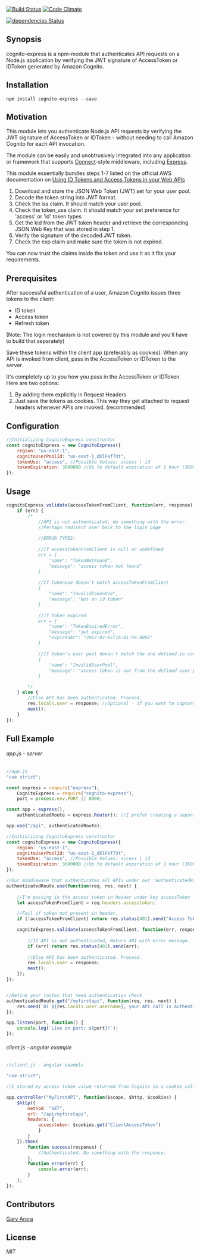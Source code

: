 
[![Build Status](https://travis-ci.org/ghdna/cognito-express.svg?branch=master)](https://travis-ci.org/ghdna/cognito-express)
[![Code Climate](https://codeclimate.com/github/ghdna/cognito-express/badges/gpa.svg)](https://codeclimate.com/github/ghdna/cognito-express/)

[![dependencies Status](https://david-dm.org/ghdna/cognito-express/status.svg)](https://david-dm.org/ghdna/cognito-express)


## Synopsis

cognito-express is a npm-module that authenticates API requests on a Node.js application by verifying the JWT signature of AccessToken or IDToken generated by Amazon Cognito.

## Installation 
```
npm install cognito-express --save
```

## Motivation

This module lets you authenticate Node.js API requests by verifying the JWT signature of AccessToken or IDToken - without needing to call Amazon Cognito for each API invocation.

The module can be easily and unobtrusively integrated into any application or framework that supports [Connect](http://www.senchalabs.org/connect/)-style middleware, including [Express](http://expressjs.com/).

This module essentially bundles steps 1-7  listed on the official AWS documentation on  [Using ID Tokens and Access Tokens in your Web APIs](http://docs.aws.amazon.com/cognito/latest/developerguide/amazon-cognito-user-pools-using-tokens-with-identity-providers.html#amazon-cognito-identity-user-pools-using-id-and-access-tokens-in-web-api)

1. Download and store the JSON Web Token (JWT) set for your user pool. 
2. Decode the token string into JWT format.
2. Check the iss claim. It should match your user pool. 
3. Check the token_use claim. It should match your set preference for 'access' or 'id' token types
4. Get the kid from the JWT token header and retrieve the corresponding JSON Web Key that was stored in step 1.
5. Verify the signature of the decoded JWT token.
6. Check the exp claim and make sure the token is not expired.

You can now trust the claims inside the token and use it as it fits your requirements.

## Prerequisites 

After successful authentication of a user, Amazon Cognito issues three tokens to the client:

- ID token
- Access token
- Refresh token

(Note: The login mechanism is not covered by this module and you'll have to build that separately)

Save these tokens within the client app (preferably as cookies). 
When any API is invoked from client, pass in the AccessToken or IDToken to the server.

It's completely up to you how you pass in the AccessToken or IDToken. Here are two options:
1. By adding them explicitly in Request Headers
2. Just save the tokens as cookies. This way they get attached to request headers whenever APIs are invoked. (recommended)

## Configuration
```javascript
//Initializing CognitoExpress constructor
const cognitoExpress = new CognitoExpress({
	region: "us-east-1",
	cognitoUserPoolId: "us-east-1_dXlFef73t",
	tokenUse: "access", //Possible Values: access | id
	tokenExpiration: 3600000 //Up to default expiration of 1 hour (3600000 ms)
});
```
## Usage
```javascript
cognitoExpress.validate(accessTokenFromClient, function(err, response) {
	if (err) {
		/*
			//API is not authenticated, do something with the error.
		    //Perhaps redirect user back to the login page
			
			//ERROR TYPES:
			
			//If accessTokenFromClient is null or undefined
			err = {
			    "name": "TokenNotFound",
			    "message": "access token not found"
			}
			
			//If tokenuse doesn't match accessTokenFromClient
			{
			    "name": "InvalidTokenUse",
			    "message": "Not an id token"
			}

			//If token expired
			err = {
			    "name": "TokenExpiredError",
			    "message": "jwt expired",
			    "expiredAt": "2017-07-05T16:41:59.000Z"
			}

			//If token's user pool doesn't match the one defined in constructor
			{
			    "name": "InvalidUserPool",
			    "message": "access token is not from the defined user pool"
			}

		*/
	} else {
		//Else API has been authenticated. Proceed.
		res.locals.user = response; //Optional - if you want to capture user information
		next();
	}
});


```
## Full Example 
###### app.js - server
```javascript
//app.js
"use strict";

const express = require("express"),
	CognitoExpress = require("cognito-express"),
	port = process.env.PORT || 8000;

const app = express(),
	authenticatedRoute = express.Router(); //I prefer creating a separate Router for authenticated requests

app.use("/api", authenticatedRoute);

//Initializing CognitoExpress constructor
const cognitoExpress = new CognitoExpress({
	region: "us-east-1",
	cognitoUserPoolId: "us-east-1_dXlFef73t",
	tokenUse: "access", //Possible Values: access | id
	tokenExpiration: 3600000 //Up to default expiration of 1 hour (3600000 ms)
});

//Our middleware that authenticates all APIs under our 'authenticatedRoute' Router
authenticatedRoute.use(function(req, res, next) {
	
	//I'm passing in the access token in header under key accessToken
	let accessTokenFromClient = req.headers.accesstoken;

	//Fail if token not present in header. 
	if (!accessTokenFromClient) return res.status(401).send("Access Token missing from header");

	cognitoExpress.validate(accessTokenFromClient, function(err, response) {
		
		//If API is not authenticated, Return 401 with error message. 
		if (err) return res.status(401).send(err);
		
		//Else API has been authenticated. Proceed.
		res.locals.user = response;
		next();
	});
});


//Define your routes that need authentication check
authenticatedRoute.get("/myfirstapi", function(req, res, next) {
	res.send(`Hi ${res.locals.user.username}, your API call is authenticated!`);
});

app.listen(port, function() {
	console.log(`Live on port: ${port}!`);
});
```

###### client.js - angular example
```javascript
//client.js - angular example

"use strict";

//I stored my access token value returned from Cognito in a cookie called ClientAccessToken

app.controller("MyFirstAPI", function($scope, $http, $cookies) {
	$http({
		method: "GET",
		url: "/api/myfirstapi",
		headers: {
			accesstoken: $cookies.get("ClientAccessToken") 
            }
		}
	}).then(
		function success(response) {
			//Authenticated. Do something with the response. 
		},
		function error(err) {
			console.error(err);
		}
	);
});
```


## Contributors

[Gary Arora](https://twitter.com/AroraGary)

## License

MIT
